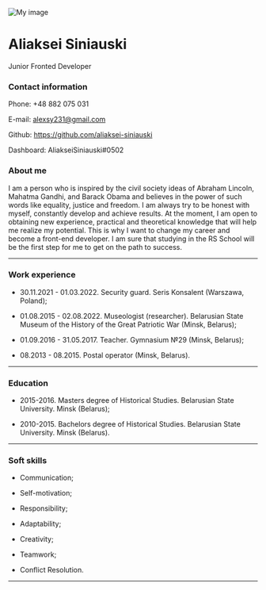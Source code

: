 ![My image](https://avatars.githubusercontent.com/u/92273438?s=400&u=2cddd6ae0dfb354c6ff578d0db534e2ec321b40c&v=4)

# Aliaksei Siniauski

Junior Fronted Developer

### Contact information

Phone: +48 882 075 031

E-mail: alexsy231@gmail.com

Github: https://github.com/aliaksei-siniauski

Dashboard: AliakseiSiniauski#0502

### About me

I am a person who is inspired by the civil society ideas of Abraham Lincoln, Mahatma Gandhi, and Barack Obama and believes in the power of such words like equality, justice and freedom. I am always try to be honest with myself, constantly develop and achieve results. At the moment, I am open to obtaining new experience, practical and theoretical knowledge that will help me realize my potential. This is why I want to change my career and become a front-end developer. I am sure that studying in the RS School will be the first step for me to get on the path to success.

---

### Work experience

- 30.11.2021 - 01.03.2022. Security guard. Seris Konsalent (Warszawa, Poland);

- 01.08.2015 - 02.08.2022. Museologist (researcher).
  Belarusian State Museum of the History of the Great Patriotic War (Minsk, Belarus);

- 01.09.2016 - 31.05.2017. Teacher. Gymnasium №29 (Minsk, Belarus);

- 08.2013 - 08.2015. Postal operator (Minsk, Belarus).

---

### Education

- 2015-2016. Masters degree of Historical Studies.
  Belarusian State University. Minsk (Belarus);

- 2010-2015. Bachelors degree of Historical Studies. Belarusian State University. Minsk (Belarus).

---

### Soft skills

- Communication;

- Self-motivation;

- Responsibility;

- Adaptability;

- Creativity;

- Teamwork;

- Conflict Resolution.

---
